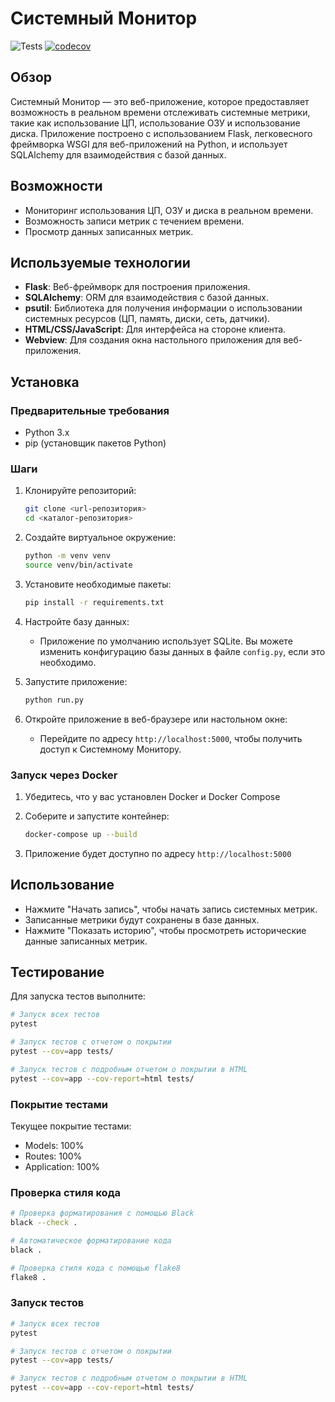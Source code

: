 # Системный Монитор

![Tests](https://github.com/{username}/{repo}/actions/workflows/tests.yml/badge.svg)
[![codecov](https://codecov.io/gh/{username}/{repo}/branch/main/graph/badge.svg)](https://codecov.io/gh/{username}/{repo})

## Обзор
Системный Монитор — это веб-приложение, которое предоставляет возможность в реальном времени отслеживать системные метрики, такие как использование ЦП, использование ОЗУ и использование диска. Приложение построено с использованием Flask, легковесного фреймворка WSGI для веб-приложений на Python, и использует SQLAlchemy для взаимодействия с базой данных.

## Возможности
- Мониторинг использования ЦП, ОЗУ и диска в реальном времени.
- Возможность записи метрик с течением времени.
- Просмотр данных записанных метрик.

## Используемые технологии
- **Flask**: Веб-фреймворк для построения приложения.
- **SQLAlchemy**: ORM для взаимодействия с базой данных.
- **psutil**: Библиотека для получения информации о использовании системных ресурсов (ЦП, память, диски, сеть, датчики).
- **HTML/CSS/JavaScript**: Для интерфейса на стороне клиента.
- **Webview**: Для создания окна настольного приложения для веб-приложения.

## Установка

### Предварительные требования
- Python 3.x
- pip (установщик пакетов Python)

### Шаги
1. Клонируйте репозиторий:
   ```bash
   git clone <url-репозитория>
   cd <каталог-репозитория>
   ```

2. Создайте виртуальное окружение:
   ```bash
   python -m venv venv
   source venv/bin/activate
   ```

3. Установите необходимые пакеты:
   ```bash
   pip install -r requirements.txt
   ```

4. Настройте базу данных:
   - Приложение по умолчанию использует SQLite. Вы можете изменить конфигурацию базы данных в файле `config.py`, если это необходимо.

5. Запустите приложение:
   ```bash
   python run.py
   ```

6. Откройте приложение в веб-браузере или настольном окне:
   - Перейдите по адресу `http://localhost:5000`, чтобы получить доступ к Системному Монитору.

### Запуск через Docker

1. Убедитесь, что у вас установлен Docker и Docker Compose

2. Соберите и запустите контейнер:
   ```bash
   docker-compose up --build
   ```

3. Приложение будет доступно по адресу `http://localhost:5000`


## Использование
- Нажмите "Начать запись", чтобы начать запись системных метрик.
- Записанные метрики будут сохранены в базе данных.
- Нажмите "Показать историю", чтобы просмотреть исторические данные записанных метрик.

## Тестирование

Для запуска тестов выполните:

```bash
# Запуск всех тестов
pytest

# Запуск тестов с отчетом о покрытии
pytest --cov=app tests/

# Запуск тестов с подробным отчетом о покрытии в HTML
pytest --cov=app --cov-report=html tests/
```

### Покрытие тестами

Текущее покрытие тестами:
- Models: 100%
- Routes: 100%
- Application: 100%

### Проверка стиля кода

```bash
# Проверка форматирования с помощью Black
black --check .

# Автоматическое форматирование кода
black .

# Проверка стиля кода с помощью flake8
flake8 .
```

### Запуск тестов

```bash
# Запуск всех тестов
pytest

# Запуск тестов с отчетом о покрытии
pytest --cov=app tests/

# Запуск тестов с подробным отчетом о покрытии в HTML
pytest --cov=app --cov-report=html tests/
```
